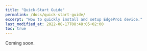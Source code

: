 ```yaml
---
title: "Quick-Start Guide"
permalink: /docs/quick-start-guide/
excerpt: "How to quickly install and setup EdgePro1 device."
last_modified_at: 2022-08-17T08:48:05+02:00
toc: true
---
```


Coming soon.